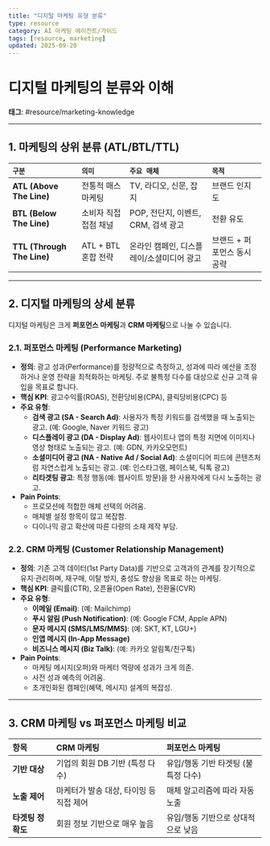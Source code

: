 ```yaml
---
title: "디지털 마케팅 유형 분류"
type: resource
category: AI 마케팅 에이전트/가이드
tags: [resource, marketing]
updated: 2025-09-20
---
```


# 디지털 마케팅의 분류와 이해

**태그**: #resource/marketing-knowledge

---

## 1. 마케팅의 상위 분류 (ATL/BTL/TTL)

| `구분` | `의미` | `주요 매체` | `목적` |
| :--- | :--- | :--- | :--- |
| **ATL (Above The Line)** | 전통적 매스 마케팅 | TV, 라디오, 신문, 잡지 | 브랜드 인지도 |
| **BTL (Below The Line)** | 소비자 직접 접점 채널 | POP, 전단지, 이벤트, CRM, 검색 광고 | 전환 유도 |
| **TTL (Through The Line)** | ATL + BTL 혼합 전략 | 온라인 캠페인, 디스플레이/소셜미디어 광고 | 브랜드 + 퍼포먼스 동시 공략 |

---

## 2. 디지털 마케팅의 상세 분류

디지털 마케팅은 크게 **퍼포먼스 마케팅**과 **CRM 마케팅**으로 나눌 수 있습니다.

### 2.1. 퍼포먼스 마케팅 (Performance Marketing)

- **정의**: 광고 성과(Performance)를 정량적으로 측정하고, 성과에 따라 예산을 조정하거나 운영 전략을 최적화하는 마케팅. 주로 불특정 다수를 대상으로 신규 고객 유입을 목표로 합니다.
- **핵심 KPI**: 광고수익률(ROAS), 전환당비용(CPA), 클릭당비용(CPC) 등
- **주요 유형**:
    - **검색 광고 (SA - Search Ad)**: 사용자가 특정 키워드를 검색했을 때 노출되는 광고. (예: Google, Naver 키워드 광고)
    - **디스플레이 광고 (DA - Display Ad)**: 웹사이트나 앱의 특정 지면에 이미지나 영상 형태로 노출되는 광고. (예: GDN, 카카오모먼트)
    - **소셜미디어 광고 (NA - Native Ad / Social Ad)**: 소셜미디어 피드에 콘텐츠처럼 자연스럽게 노출되는 광고. (예: 인스타그램, 페이스북, 틱톡 광고)
    - **리타겟팅 광고**: 특정 행동(예: 웹사이트 방문)을 한 사용자에게 다시 노출하는 광고.
- **Pain Points**:
    - 프로모션에 적합한 매체 선택의 어려움.
    - 매체별 설정 항목이 많고 복잡함.
    - 다이나믹 광고 확산에 따른 다량의 소재 제작 부담.

### 2.2. CRM 마케팅 (Customer Relationship Management)

- **정의**: 기존 고객 데이터(1st Party Data)를 기반으로 고객과의 관계를 장기적으로 유지·관리하며, 재구매, 이탈 방지, 충성도 향상을 목표로 하는 마케팅.
- **핵심 KPI**: 클릭률(CTR), 오픈율(Open Rate), 전환율(CVR)
- **주요 유형**:
    - **이메일 (Email)**: (예: Mailchimp)
    - **푸시 알림 (Push Notification)**: (예: Google FCM, Apple APN)
    - **문자 메시지 (SMS/LMS/MMS)**: (예: SKT, KT, LGU+)
    - **인앱 메시지 (In-App Message)**
    - **비즈니스 메시지 (Biz Talk)**: (예: 카카오 알림톡/친구톡)
- **Pain Points**:
    - 마케팅 메시지(오퍼)와 마케터 역량에 성과가 크게 의존.
    - 사전 성과 예측의 어려움.
    - 초개인화된 캠페인(혜택, 메시지) 설계의 복잡성.

---

## 3. CRM 마케팅 vs 퍼포먼스 마케팅 비교

| 항목 | CRM 마케팅 | 퍼포먼스 마케팅 |
| :--- | :--- | :--- |
| **기반 대상** | 기업의 회원 DB 기반 (특정 다수) | 유입/행동 기반 타겟팅 (불특정 다수) |
| **노출 제어** | 마케터가 발송 대상, 타이밍 등 직접 제어 | 매체 알고리즘에 따라 자동 노출 |
| **타겟팅 정확도** | 회원 정보 기반으로 매우 높음 | 유입/행동 기반으로 상대적으로 낮음 |
